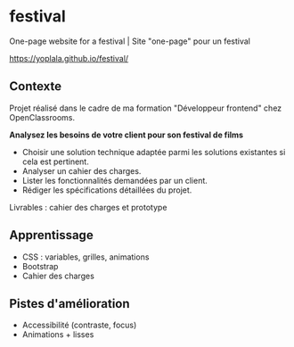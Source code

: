 # festival
One-page website for a festival | Site "one-page" pour un festival

https://yoplala.github.io/festival/

## Contexte

Projet réalisé dans le cadre de ma formation "Développeur frontend" chez OpenClassrooms.

**Analysez les besoins de votre client pour son festival de films**
- Choisir une solution technique adaptée parmi les solutions existantes si cela est pertinent.
- Analyser un cahier des charges.
- Lister les fonctionnalités demandées par un client.
- Rédiger les spécifications détaillées du projet.

Livrables : cahier des charges et prototype

## Apprentissage
- CSS : variables, grilles, animations
- Bootstrap
- Cahier des charges


## Pistes d'amélioration

- Accessibilité (contraste, focus)
- Animations + lisses
